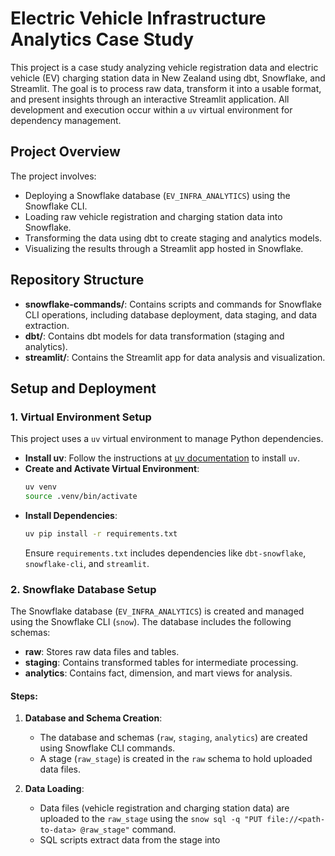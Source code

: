 # Electric Vehicle Infrastructure Analytics Case Study

This project is a case study analyzing vehicle registration data and electric vehicle (EV) charging station data in New Zealand using dbt, Snowflake, and Streamlit. The goal is to process raw data, transform it into a usable format, and present insights through an interactive Streamlit application. All development and execution occur within a `uv` virtual environment for dependency management.

## Project Overview

The project involves:
- Deploying a Snowflake database (`EV_INFRA_ANALYTICS`) using the Snowflake CLI.
- Loading raw vehicle registration and charging station data into Snowflake.
- Transforming the data using dbt to create staging and analytics models.
- Visualizing the results through a Streamlit app hosted in Snowflake.

## Repository Structure

- **snowflake-commands/**: Contains scripts and commands for Snowflake CLI operations, including database deployment, data staging, and data extraction.
- **dbt/**: Contains dbt models for data transformation (staging and analytics).
- **streamlit/**: Contains the Streamlit app for data analysis and visualization.

## Setup and Deployment

### 1. Virtual Environment Setup
This project uses a `uv` virtual environment to manage Python dependencies.
- **Install uv**: Follow the instructions at [uv documentation](https://docs.astral.sh/uv/) to install `uv`.
- **Create and Activate Virtual Environment**:
  ```bash
  uv venv
  source .venv/bin/activate
  ```
- **Install Dependencies**:
  ```bash
  uv pip install -r requirements.txt
  ```
  Ensure `requirements.txt` includes dependencies like `dbt-snowflake`, `snowflake-cli`, and `streamlit`.

### 2. Snowflake Database Setup
The Snowflake database (`EV_INFRA_ANALYTICS`) is created and managed using the Snowflake CLI (`snow`). The database includes the following schemas:
- **raw**: Stores raw data files and tables.
- **staging**: Contains transformed tables for intermediate processing.
- **analytics**: Contains fact, dimension, and mart views for analysis.

#### Steps:
1. **Database and Schema Creation**:
   - The database and schemas (`raw`, `staging`, `analytics`) are created using Snowflake CLI commands.
   - A stage (`raw_stage`) is created in the `raw` schema to hold uploaded data files.

2. **Data Loading**:
   - Data files (vehicle registration and charging station data) are uploaded to the `raw_stage` using the `snow sql -q "PUT file://<path-to-data> @raw_stage"` command.
   - SQL scripts extract data from the stage into